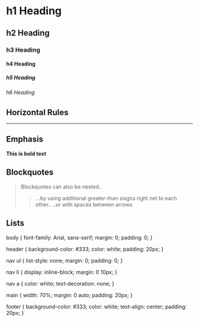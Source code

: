 # h1 Heading 
## h2 Heading 
### h3 Heading 
#### h4 Heading 
##### h5 Heading 
###### h6 Heading 


## Horizontal Rules 

---


## Emphasis 


__This is bold text__

## Blockquotes


> Blockquotes can also be nested.. 
>>...by using additional greater-than sisgns right net to each other.. 
>>..or with spaces between arrows 


## Lists
body {
font-family: Arial, sans-serif;
margin: 0;
padding: 0;
}

header {
background-color: #333;
color: white;
padding: 20px;
}

nav ul {
list-style: none;
margin: 0;
padding: 0;
}

nav li {
display: inline-block;
margin: 0 10px;
}

nav a {
color: white;
text-decoration: none;
}

main {
width: 70%;
margin: 0 auto;
padding: 20px;
}

footer {
background-color: #333;
color: white;
text-align: center;
padding: 20px;
}
